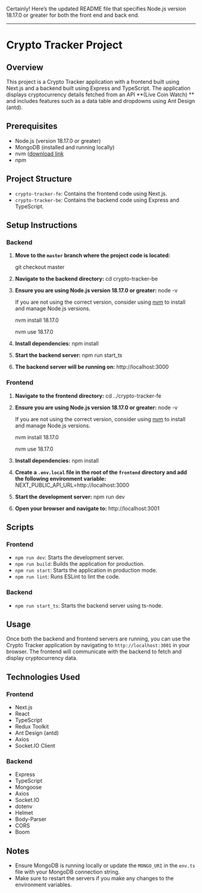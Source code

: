 Certainly! Here’s the updated README file that specifies Node.js version 18.17.0 or greater for both the front end and back end.

---

# Crypto Tracker Project

## Overview

This project is a Crypto Tracker application with a frontend built using Next.js and a backend built using Express and TypeScript. The application displays cryptocurrency details fetched from an API **(Live Coin Watch) ** and includes features such as a data table and dropdowns using Ant Design (antd).

## Prerequisites

- Node.js (version 18.17.0 or greater)
- MongoDB (installed and running locally)
- nvm ([download link](https://github.com/coreybutler/nvm-windows/releases/tag/1.1.9) 
- npm

## Project Structure

- `crypto-tracker-fe`: Contains the frontend code using Next.js.
- `crypto-tracker-be`: Contains the backend code using Express and TypeScript.

## Setup Instructions

### Backend

1. **Move to the `master` branch where the project code is located:**

    git checkout master

2. **Navigate to the backend directory:**
    cd crypto-tracker-be

3. **Ensure you are using Node.js version 18.17.0 or greater:**
    node -v

    If you are not using the correct version, consider using [nvm](https://github.com/nvm-sh/nvm) to install and manage Node.js versions.

    nvm install 18.17.0
   
    nvm use 18.17.0

4. **Install dependencies:**
    npm install

5. **Start the backend server:**
    npm run start_ts

6. **The backend server will be running on:**
    http://localhost:3000

### Frontend

1. **Navigate to the frontend directory:**
    cd ../crypto-tracker-fe


2. **Ensure you are using Node.js version 18.17.0 or greater:**
    node -v
    
    If you are not using the correct version, consider using [nvm](https://github.com/nvm-sh/nvm) to install and manage Node.js versions.

    nvm install 18.17.0
   
    nvm use 18.17.0
  

3. **Install dependencies:**
    npm install

4. **Create a `.env.local` file in the root of the `frontend` directory and add the following environment variable:**
    NEXT_PUBLIC_API_URL=http://localhost:3000

5. **Start the development server:**
    npm run dev
  
6. **Open your browser and navigate to:**
    http://localhost:3001

## Scripts

### Frontend

- `npm run dev`: Starts the development server.
- `npm run build`: Builds the application for production.
- `npm run start`: Starts the application in production mode.
- `npm run lint`: Runs ESLint to lint the code.

### Backend

- `npm run start_ts`: Starts the backend server using ts-node.

## Usage

Once both the backend and frontend servers are running, you can use the Crypto Tracker application by navigating to `http://localhost:3001` in your browser. The frontend will communicate with the backend to fetch and display cryptocurrency data.

## Technologies Used

### Frontend

- Next.js
- React
- TypeScript
- Redux Toolkit
- Ant Design (antd)
- Axios
- Socket.IO Client

### Backend

- Express
- TypeScript
- Mongoose
- Axios
- Socket.IO
- dotenv
- Helmet
- Body-Parser
- CORS
- Boom

## Notes

- Ensure MongoDB is running locally or update the `MONGO_URI` in the `env.ts` file with your MongoDB connection string.
- Make sure to restart the servers if you make any changes to the environment variables.
